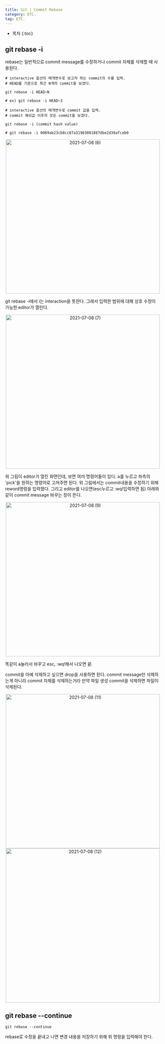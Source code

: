 ```yaml
---
title: Git | Commit Rebase
category: ETC.
tag: ETC.
---
```










* 목차
{:toc}











## git rebase -i

rebase는 일반적으로 commit message를 수정하거나 commit 자체를 삭제할 때 사용된다.

```
# interactive 옵션의 매개변수로 보고자 하는 commit의 수를 입력.
# HEAD를 기준으로 최근 N개의 commit을 보겠다.

git rebase -i HEAD~N

# ex) git rebase -i HEAD~3
```
```
# interactive 옵션의 매개변수로 commit 값을 입력.
# commit 해쉬값 이후의 모든 commit을 보겠다.

git rebase -i (commit hash value)

# git rebase -i 0069ab23cb8cc87a31983081887dbe2d30afceb0
```

<center><img width="500" alt="2021-07-08 (6)" src="https://user-images.githubusercontent.com/53667002/125156617-595a3380-e1a1-11eb-836e-dae1dbe95876.png"></center>

git rebase -i에서 i는 interaction을 뜻한다. 그래서 입력한 범위에 대해 상호 수정이 가능한 editor가 열린다.

<center><img width="500" alt="2021-07-08 (7)" src="https://user-images.githubusercontent.com/53667002/125156878-ccb07500-e1a2-11eb-9f0f-9f0c415375f8.png"></center>

위 그림이 editor가 열린 화면인데, 보면 여러 명령어들이 있다. a를 누르고 좌측의 'pick'을 원하는 명령어로 고쳐주면 된다. 위 그림에서는 commit내용을 수정하기 위해 reword명령을 입력했다. 그리고 editor를 나오면(esc누르고 :wq!입력하면 됨) 아래와 같이 commit message 바꾸는 창이 뜬다.

<center><img width="500" alt="2021-07-08 (9)" src="https://user-images.githubusercontent.com/53667002/125159262-55cea880-e1b1-11eb-97de-08a3562cadc1.png"></center>

똑같이 a눌러서 바꾸고 esc, :wq!해서 나오면 끝.

commit을 아예 삭제하고 싶으면 drop을 사용하면 된다. commit message만 삭제하는게 아니라 commit 자체를 삭제하는거라 만약 파일 생성 commit을 삭제하면 파일이 삭제된다.

<center><img width="500" alt="2021-07-08 (11)" src="https://user-images.githubusercontent.com/53667002/125159375-ff159e80-e1b1-11eb-97d7-22790ae06e47.png"></center>

<center><img width="500" alt="2021-07-08 (12)" src="https://user-images.githubusercontent.com/53667002/125159411-23717b00-e1b2-11eb-9324-f678ce406011.png"></center>


## git rebase --continue

```
git rebase --continue
```
rebase로 수정을 끝내고 나면 변경 내용을 저장하기 위해 위 명령을 입력해야 한다.

